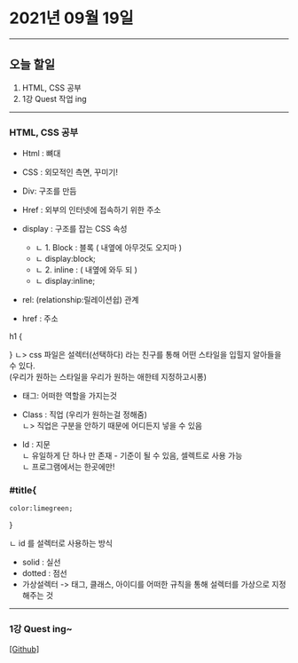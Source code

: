 2021년 09월 19일
===

---
오늘 할일
----
1. HTML, CSS 공부
2. 1강 Quest 작업 ing

---

### HTML, CSS 공부
* Html : 뼈대
* CSS : 외모적인 측면, 꾸미기!
* Div: 구조를 만듬

* Href : 외부의 인터넷에 접속하기 위한 주소
* display : 구조를 잡는 CSS 속성
  * ㄴ 1. Block : 블록 ( 내옆에 아무것도 오지마 )
  * ㄴ display:block;
  * ㄴ 2. inline :  ( 내옆에 와두 되 )
  * ㄴ display:inline;

* rel: (relationship:릴레이션쉽) 관계
* href : 주소

h1 {

}
ㄴ> css 파일은 설렉터(선택하다) 라는 친구를 통해 어떤 스타일을 입힐지 알아들을 수 있다.<br>
(우리가 원하는 스타일을 우리가 원하는 애한테 지정하고시퐁)

* 태그: 어떠한 역할을 가지는것

* Class : 직업 (우리가 원하는걸 정해줌)<br>
ㄴ> 직업은 구분을 안하기 때문에 어디든지 넣을 수 있음

* Id : 지문<br>
ㄴ 유일하게 단 하나 만 존재 - 기준이 될 수 있음, 셀렉트로 사용 가능<br>
ㄴ 프로그램에서는 한곳에만!

### #title{
    color:limegreen;
}

ㄴ id 를 설렉터로 사용하는 방식

* solid : 실선
* dotted : 점선
* 가상설렉터 -> 태그, 클래스, 아이디를 어떠한 규칙을 통해 설렉터를 가상으로 지정 해주는 것

---

### 1강 Quest ing~
[[Github]](https://github.com/narupee/WebDevCurriculum/tree/master/Quest01/Check)

